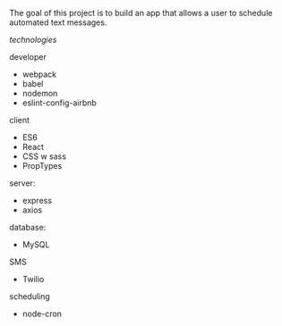 The goal of this project is to build an app that allows a user to schedule automated text messages.

*technologies*

developer
- webpack
- babel
- nodemon
- eslint-config-airbnb

client
- ES6
- React
- CSS w sass
- PropTypes

server:
- express
- axios

database:
- MySQL

SMS
- Twilio

scheduling
- node-cron

